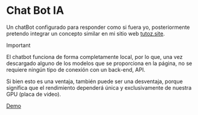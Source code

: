 # Chat Bot IA
Un chatBot configurado para responder como si fuera yo, posteriormente pretendo integrar un concepto similar en mi sitio web [tutoz.site](https://tutoz.site).



> [!IMPORTANT]
> El chatbot funciona de forma completamente local, por lo que, una vez descargado alguno de los modelos que se proporciona en la página, no se requiere ningún tipo de conexión con un back-end, API.
> 
> Si bien esto es una ventaja, también puede ser una desventaja, porque significa que el rendimiento dependerá única y exclusivamente de nuestra GPU (placa de video).

[Demo](https://github.com/TutozGhub/chat-bot-ia/assets/114877367/93900622-61d2-49c2-b854-64871db1cc68)
